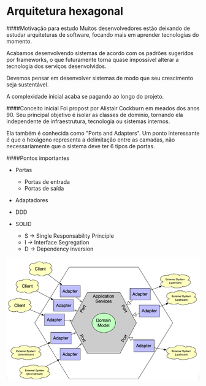 # Arquitetura hexagonal

####Motivação para estudo
Muitos desenvolvedores estão deixando de estudar arquiteturas de software, focando mais em aprender tecnologias do momento.

Acabamos desenvolvendo sistemas de acordo com os padrões sugeridos por frameworks, o que futuramente torna quase impossível alterar a tecnologia dos serviços desenvolvidos.

Devemos pensar em desenvolver sistemas de modo que seu crescimento seja sustentável.

A complexidade inicial acaba se pagando ao longo do projeto.

####Conceito inicial
Foi propost por Alistair Cockburn em meados dos anos 90. 
Seu principal objetivo é isolar as classes de domínio, tornando ela independente de infraestrutura, tecnologia ou sistemas internos.

Ela também é conhecida como "Ports and Adapters". 
Um ponto interessante é que o hexágono representa a delimitação entre as camadas, não necessariamente que o sistema deve ter 6 tipos de portas.


####Pontos importantes
 - Portas
   - Portas de entrada 
   - Portas de saída
   
 - Adaptadores
 - DDD
 - SOLID
   - S -> Single Responsability Principle
   - I -> Interface Segregation
   - D -> Dependency inversion

![Arquitetura](./documents/images/PortsAndAdapters.png)


